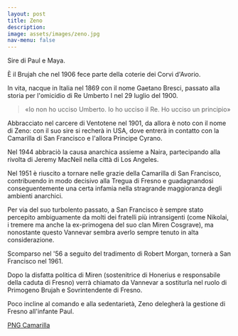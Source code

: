 ```yaml
---
layout: post
title: Zeno
description:
image: assets/images/zeno.jpg
nav-menu: false
---
```


Sire di Paul e Maya.

È il Brujah che nel 1906 fece parte della coterie dei Corvi d'Avorio.

In vita, nacque in Italia nel 1869 con il nome Gaetano Bresci, passato alla storia per l'omicidio di Re Umberto I nel 29 luglio del 1900.

> «Io non ho ucciso Umberto. Io ho ucciso il Re. Ho ucciso un principio»

Abbracciato nel carcere di Ventotene nel 1901, da allora è noto con il nome di Zeno: con il suo sire si recherà in USA, dove entrerà in contatto con la Camarilla di San Francisco e l'allora Principe Cyrano.

Nel 1944 abbraciò la causa anarchica assieme a Naira, partecipando alla rivolta di Jeremy MacNeil nella città di Los Angeles.

Nel 1951 è riuscito a tornare nelle grazie della Camarilla di San Francisco, contribuendo in modo decisivo alla Tregua di Fresno e guadagnandosi conseguentemente una certa infamia nella stragrande maggioranza degli ambienti anarchici.

Per via del suo turbolento passato, a San Francisco è sempre stato percepito ambiguamente da molti dei fratelli più intransigenti (come Nikolai, i tremere ma anche la ex-primogena del suo clan Miren Cosgrave), ma nonostante questo Vannevar sembra averlo sempre tenuto in alta considerazione.

Scomparso nel '56 a seguito del tradimento di Robert Morgan, tornerà a San Francisco nel 1961.

Dopo la disfatta politica di Miren (sostenitrice di Honerius e responsabile della caduta di Fresno) verrà chiamato da Vannevar a sostiturla nel ruolo di Primogeno Brujah e Sovrintendente di Fresno.

Poco incline al comando e alla sedentarietà, Zeno delegherà la gestione di Fresno all'infante Paul.

<a href="http://xabacadabra.com/cursed-legacy/png-camarilla.html" class="button back">PNG Camarilla</a>
